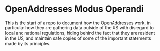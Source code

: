 # OpenAddresses Modus Operandi

This is the start of a repo to document how the OpenAddresses work, in particular how they are gathering data outside of the US with disregard to local and national regulations, hiding behind the fact that they are resident in the US, and maintain safe copies of some of the important statements made by its principles.
